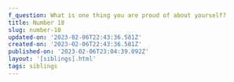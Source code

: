 ```yaml
---
f_question: What is one thing you are proud of about yourself?
title: Number 18
slug: number-18
updated-on: '2023-02-06T22:43:36.581Z'
created-on: '2023-02-06T22:43:36.581Z'
published-on: '2023-02-06T23:04:39.092Z'
layout: '[siblings].html'
tags: siblings
---
```



